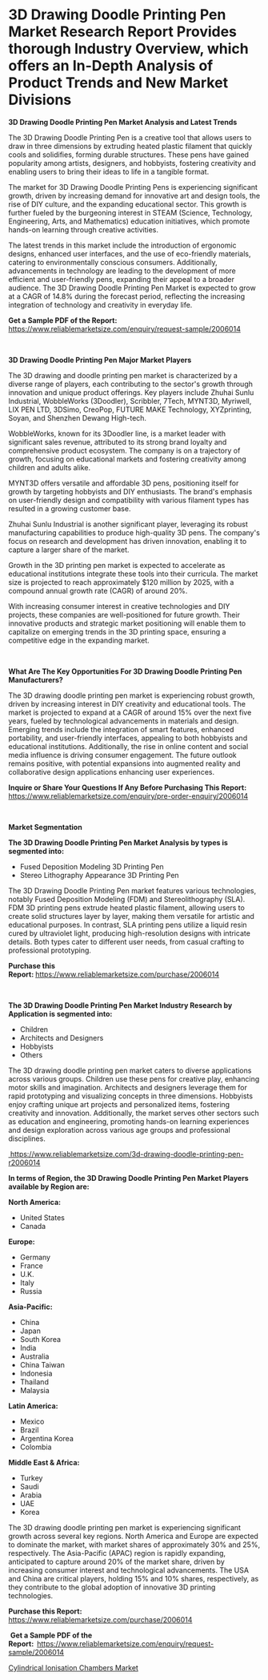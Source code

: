 <p><h1>3D Drawing Doodle Printing Pen Market Research Report Provides thorough Industry Overview, which offers an In-Depth Analysis of Product Trends and New Market Divisions</h1></p><p><strong>3D Drawing Doodle Printing Pen Market Analysis and Latest Trends</strong></p>
<p><p>The 3D Drawing Doodle Printing Pen is a creative tool that allows users to draw in three dimensions by extruding heated plastic filament that quickly cools and solidifies, forming durable structures. These pens have gained popularity among artists, designers, and hobbyists, fostering creativity and enabling users to bring their ideas to life in a tangible format.</p><p>The market for 3D Drawing Doodle Printing Pens is experiencing significant growth, driven by increasing demand for innovative art and design tools, the rise of DIY culture, and the expanding educational sector. This growth is further fueled by the burgeoning interest in STEAM (Science, Technology, Engineering, Arts, and Mathematics) education initiatives, which promote hands-on learning through creative activities. </p><p>The latest trends in this market include the introduction of ergonomic designs, enhanced user interfaces, and the use of eco-friendly materials, catering to environmentally conscious consumers. Additionally, advancements in technology are leading to the development of more efficient and user-friendly pens, expanding their appeal to a broader audience. The 3D Drawing Doodle Printing Pen Market is expected to grow at a CAGR of 14.8% during the forecast period, reflecting the increasing integration of technology and creativity in everyday life.</p></p>
<p><strong>Get a Sample PDF of the Report:&nbsp;</strong> <a href="https://www.reliablemarketsize.com/enquiry/request-sample/2006014?utm_campaign=2292&utm_medium=2&utm_source=Github&utm_content=ia&utm_term=02032025&utm_id=3d-drawing-doodle-printing-pen">https://www.reliablemarketsize.com/enquiry/request-sample/2006014</a></p>
<p>&nbsp;</p>
<p><strong>3D Drawing Doodle Printing Pen Major Market Players</strong></p>
<p><p>The 3D drawing and doodle printing pen market is characterized by a diverse range of players, each contributing to the sector's growth through innovation and unique product offerings. Key players include Zhuhai Sunlu Industrial, WobbleWorks (3Doodler), Scribbler, 7Tech, MYNT3D, Myriwell, LIX PEN LTD, 3DSimo, CreoPop, FUTURE MAKE Technology, XYZprinting, Soyan, and Shenzhen Dewang High-tech.</p><p>WobbleWorks, known for its 3Doodler line, is a market leader with significant sales revenue, attributed to its strong brand loyalty and comprehensive product ecosystem. The company is on a trajectory of growth, focusing on educational markets and fostering creativity among children and adults alike.</p><p>MYNT3D offers versatile and affordable 3D pens, positioning itself for growth by targeting hobbyists and DIY enthusiasts. The brand's emphasis on user-friendly design and compatibility with various filament types has resulted in a growing customer base.</p><p>Zhuhai Sunlu Industrial is another significant player, leveraging its robust manufacturing capabilities to produce high-quality 3D pens. The company's focus on research and development has driven innovation, enabling it to capture a larger share of the market.</p><p>Growth in the 3D printing pen market is expected to accelerate as educational institutions integrate these tools into their curricula. The market size is projected to reach approximately $120 million by 2025, with a compound annual growth rate (CAGR) of around 20%.</p><p>With increasing consumer interest in creative technologies and DIY projects, these companies are well-positioned for future growth. Their innovative products and strategic market positioning will enable them to capitalize on emerging trends in the 3D printing space, ensuring a competitive edge in the expanding market.</p></p>
<p>&nbsp;</p>
<p><strong>What Are The Key Opportunities For 3D Drawing Doodle Printing Pen Manufacturers?</strong></p>
<p><p>The 3D drawing doodle printing pen market is experiencing robust growth, driven by increasing interest in DIY creativity and educational tools. The market is projected to expand at a CAGR of around 15% over the next five years, fueled by technological advancements in materials and design. Emerging trends include the integration of smart features, enhanced portability, and user-friendly interfaces, appealing to both hobbyists and educational institutions. Additionally, the rise in online content and social media influence is driving consumer engagement. The future outlook remains positive, with potential expansions into augmented reality and collaborative design applications enhancing user experiences.</p></p>
<p><strong>Inquire or Share Your Questions If Any Before Purchasing This Report:</strong> <a href="https://www.reliablemarketsize.com/enquiry/pre-order-enquiry/2006014?utm_campaign=2292&utm_medium=2&utm_source=Github&utm_content=ia&utm_term=02032025&utm_id=3d-drawing-doodle-printing-pen">https://www.reliablemarketsize.com/enquiry/pre-order-enquiry/2006014</a></p>
<p>&nbsp;</p>
<p><strong>Market Segmentation</strong></p>
<p><strong>The 3D Drawing Doodle Printing Pen Market Analysis by types is segmented into:</strong></p>
<p><ul><li>Fused Deposition Modeling 3D Printing Pen</li><li>Stereo Lithography Appearance 3D Printing Pen</li></ul></p>
<p><p>The 3D Drawing Doodle Printing Pen market features various technologies, notably Fused Deposition Modeling (FDM) and Stereolithography (SLA). FDM 3D printing pens extrude heated plastic filament, allowing users to create solid structures layer by layer, making them versatile for artistic and educational purposes. In contrast, SLA printing pens utilize a liquid resin cured by ultraviolet light, producing high-resolution designs with intricate details. Both types cater to different user needs, from casual crafting to professional prototyping.</p></p>
<p><strong>Purchase this Report:&nbsp;</strong><a href="https://www.reliablemarketsize.com/purchase/2006014?utm_campaign=2292&utm_medium=2&utm_source=Github&utm_content=ia&utm_term=02032025&utm_id=3d-drawing-doodle-printing-pen">https://www.reliablemarketsize.com/purchase/2006014</a></p>
<p>&nbsp;</p>
<p><strong>The 3D Drawing Doodle Printing Pen Market Industry Research by Application is segmented into:</strong></p>
<p><ul><li>Children</li><li>Architects and Designers</li><li>Hobbyists</li><li>Others</li></ul></p>
<p><p>The 3D drawing doodle printing pen market caters to diverse applications across various groups. Children use these pens for creative play, enhancing motor skills and imagination. Architects and designers leverage them for rapid prototyping and visualizing concepts in three dimensions. Hobbyists enjoy crafting unique art projects and personalized items, fostering creativity and innovation. Additionally, the market serves other sectors such as education and engineering, promoting hands-on learning experiences and design exploration across various age groups and professional disciplines.</p></p>
<p><a href="https://www.reliablemarketsize.com/3d-drawing-doodle-printing-pen-r2006014?utm_campaign=2292&utm_medium=2&utm_source=Github&utm_content=ia&utm_term=02032025&utm_id=3d-drawing-doodle-printing-pen">&nbsp;https://www.reliablemarketsize.com/3d-drawing-doodle-printing-pen-r2006014</a></p>
<p><strong>In terms of Region, the 3D Drawing Doodle Printing Pen Market Players available by Region are:</strong></p>
<p>
    <p> <strong> North America: </strong>
        <ul>
            <li>United States</li>
            <li>Canada</li>
        </ul>
        </p> 
    <p> <strong> Europe: </strong>
        <ul>
            <li>Germany</li>
            <li>France</li>
            <li>U.K.</li>
            <li>Italy</li>
            <li>Russia</li>
        </ul>
        </p> 
    <p> <strong> Asia-Pacific: </strong>
        <ul>
            <li>China</li>
            <li>Japan</li>
            <li>South Korea</li>
            <li>India</li>
            <li>Australia</li>
            <li>China Taiwan</li>
            <li>Indonesia</li>
            <li>Thailand</li>
            <li>Malaysia</li>
        </ul>
        </p> 
    <p> <strong> Latin America: </strong>
        <ul>
            <li>Mexico</li>
            <li>Brazil</li>
            <li>Argentina Korea</li>
            <li>Colombia</li>
        </ul>
        </p> 
    <p> <strong> Middle East & Africa: </strong>
        <ul>
            <li>Turkey</li>
            <li>Saudi</li>
            <li>Arabia</li>
            <li>UAE</li>
            <li>Korea</li>
        </ul>
    </p>
    </p>
<p><p>The 3D drawing doodle printing pen market is experiencing significant growth across several key regions. North America and Europe are expected to dominate the market, with market shares of approximately 30% and 25%, respectively. The Asia-Pacific (APAC) region is rapidly expanding, anticipated to capture around 20% of the market share, driven by increasing consumer interest and technological advancements. The USA and China are critical players, holding 15% and 10% shares, respectively, as they contribute to the global adoption of innovative 3D printing technologies.</p></p>
<p><strong>Purchase this Report: </strong><a href="https://www.reliablemarketsize.com/purchase/2006014?utm_campaign=2292&utm_medium=2&utm_source=Github&utm_content=ia&utm_term=02032025&utm_id=3d-drawing-doodle-printing-pen">https://www.reliablemarketsize.com/purchase/2006014</a></p>
<p>&nbsp;<strong>Get a Sample PDF of the Report:&nbsp;&nbsp;</strong><a href="https://www.reliablemarketsize.com/enquiry/request-sample/2006014?utm_campaign=2292&utm_medium=2&utm_source=Github&utm_content=ia&utm_term=02032025&utm_id=3d-drawing-doodle-printing-pen">https://www.reliablemarketsize.com/enquiry/request-sample/2006014</a></p>
<p><strong></strong></p>
<p><p><a href="https://github.com/shondapmbau/Market-Research-Report-List-1/blob/main/cylindrical-ionisation-chambers-market.md?utm_campaign=2292&utm_medium=2&utm_source=Github&utm_content=ia&utm_term=02032025&utm_id=3d-drawing-doodle-printing-pen">Cylindrical Ionisation Chambers Market</a></p></p>